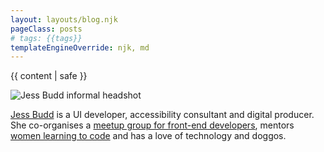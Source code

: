 ```yaml
---
layout: layouts/blog.njk
pageClass: posts
# tags: {{tags}}
templateEngineOverride: njk, md
---
```






  {{ content | safe }}


<div class="sharethis-inline-share-buttons" data-title="{{title}} @jessbudd4"></div>

  <div class="bio">
    <img src="/images/jess-budd-bio-fun.jpg" class="bio__avatar" alt="Jess Budd informal headshot" />
    <p class="bio__text">
      <!-- Jess Budd is a digital producer at <a href="https://hbf.com.au">HBF</a>, a freelance UI developer and web accessibility consultant.  She is a co-organiser of <a href="https://fenders.co/">Fenders Perth</a> and is often found volunteering her time mentoring women learning to code. She’s known for her love of cheese, but is also crazy about UX design, technology, futurism and doggos. -->
      <a href="https://twitter.com/jessbudd4">Jess Budd</a> is a UI developer, accessibility consultant and digital producer. She co-organises a <a href="https://fenders.co/">meetup group for front-end developers</a>, mentors <a href="https://shecodes.com.au/">women learning to code</a> and has a love of technology and doggos.  
    </p>
  </div>
</main>
</div>
